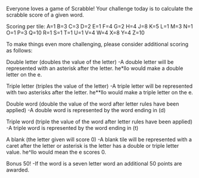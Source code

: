 Everyone loves a game of Scrabble! Your challenge today is to calculate the scrabble score of a given word.

Scoring per tile:
A=1
B=3
C=3
D=2
E=1
F=4
G=2
H=4
J=8
K=5
L=1
M=3
N=1
O=1
P=3
Q=10
R=1
S=1
T=1
U=1
V=4
W=4
X=8
Y=4
Z=10

To make things even more challenging, please consider additional scoring as follows:

Double letter (doubles the value of the letter)
-A double letter will be represented with an asterisk after the letter. he*llo would make a double letter on the e.

Triple letter (triples the value of the letter)
-A triple letter will be represented with two asterisks after the letter. he**llo would make a triple letter on the e.

Double word (double the value of the word after letter rules have been applied)
-A double word is represented by the word ending in (d)

Triple word (triple the value of the word after letter rules have been applied)
-A triple word is represented by the word ending in (t)

A blank (the letter given will score 0)
-A blank tile will be represented with a caret after the letter or asterisk is the letter has a double or triple letter value. he^llo would mean the e scores 0.

Bonus 50!
-If the word is a seven letter word an additional 50 points are awarded.